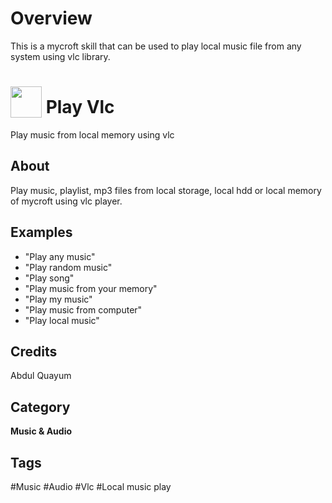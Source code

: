 # Overview
This is a mycroft skill that can be used to play local music file from any system using vlc library.
# <img src="https://raw.githack.com/FortAwesome/Font-Awesome/master/svgs/solid/music.svg" card_color="#FD9E66" width="50" height="50" style="vertical-align:bottom"/> Play Vlc
Play music from local memory using vlc

## About
Play music, playlist, mp3 files from local storage, local hdd or local memory of mycroft using vlc player.

## Examples
* "Play any music"
* "Play random music"
* "Play song"
* "Play music from your memory"
* "Play my music"
* "Play music from computer"
* "Play local music"

## Credits
Abdul Quayum

## Category
**Music & Audio**

## Tags
#Music
#Audio
#Vlc
#Local music play

